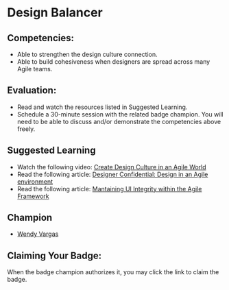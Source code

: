 # Design Balancer

## Competencies:
* Able to strengthen the design culture connection.
* Able to build cohesiveness when designers are spread across many Agile teams.

## Evaluation:
* Read and watch the resources listed in Suggested Learning.
* Schedule a 30-minute session with the related badge champion. You will need to be able to discuss and/or demonstrate the competencies above freely. 

## Suggested Learning
* Watch the following video: [Create Design Culture in an Agile World](https://www.invisionapp.com/talks/create-design-culture-in-an-agile-world)
* Read the following article: [Designer Confidential: Design in an Agile environment](https://www.invisionapp.com/inside-design/designer-confidential-1/)
* Read the following article: [Mantaining UI Integrity within the Agile Framework](https://www.invisionapp.com/inside-design/maintaining-ui-integrity-within-the-agile-framework/)

## Champion

* [Wendy Vargas](mailto:wendy.vargas@acklenavenue.com)

## Claiming Your Badge:
When the badge champion authorizes it, you may click the link to claim the badge.

